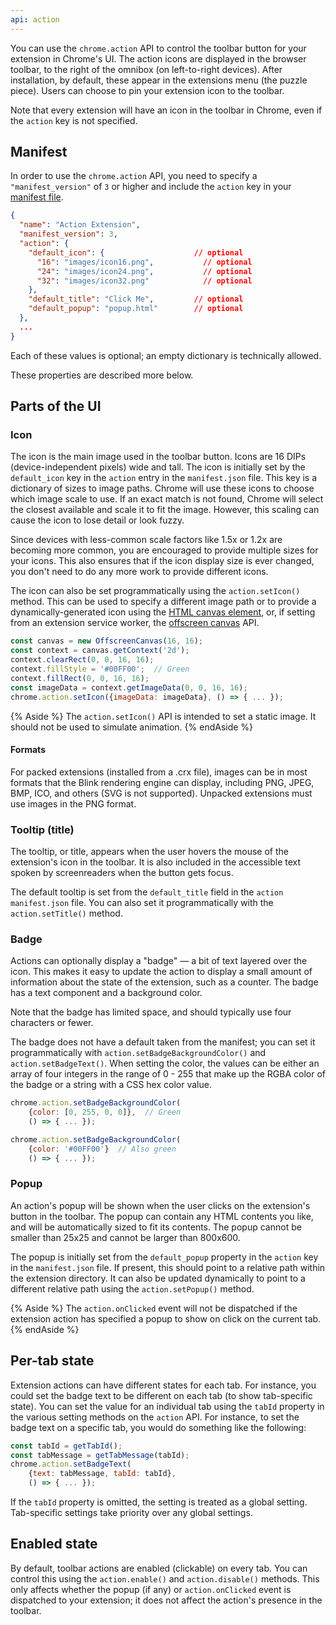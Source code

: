 ```yaml
---
api: action
---
```


You can use the `chrome.action` API to control the toolbar button for your
extension in Chrome's UI.  The action icons are displayed in the browser
toolbar, to the right of the omnibox (on left-to-right devices). After
installation, by default, these appear in the extensions menu (the puzzle
piece). Users can choose to pin your extension icon to the toolbar.

Note that every extension will have an icon in the toolbar in Chrome, even if
the `action` key is not specified.

## Manifest

In order to use the `chrome.action` API, you need to specify a
`"manifest_version"` of `3` or higher and include the `action` key in your
[manifest file][manifest].

```json
{
  "name": "Action Extension",
  "manifest_version": 3,
  "action": {
    "default_icon": {                    // optional
      "16": "images/icon16.png",           // optional
      "24": "images/icon24.png",           // optional
      "32": "images/icon32.png"            // optional
    },
    "default_title": "Click Me",         // optional
    "default_popup": "popup.html"        // optional
  },
  ...
}
```

Each of these values is optional; an empty dictionary is technically allowed.

These properties are described more below.

## Parts of the UI

### Icon

The icon is the main image used in the toolbar button. Icons are 16 DIPs
(device-independent pixels) wide and tall. The icon is initially set by the
`default_icon` key in the `action` entry in the `manifest.json` file. This
key is a dictionary of sizes to image paths. Chrome will use these icons to
choose which image scale to use. If an exact match is not found, Chrome will
select the closest available and scale it to fit the image. However, this
scaling can cause the icon to lose detail or look fuzzy.

Since devices with less-common scale factors like 1.5x or 1.2x are becoming
more common, you are encouraged to provide multiple sizes for your icons. This
also ensures that if the icon display size is ever changed, you don't need to
do any more work to provide different icons.

The icon can also be set programmatically using the `action.setIcon()` method.
This can be used to specify a different image path or to provide a
dynamically-generated icon using the [HTML canvas element][canvas], or, if
setting from an extension service worker, the
[offscreen canvas][offscreencanvas] API.

```js
const canvas = new OffscreenCanvas(16, 16);
const context = canvas.getContext('2d');
context.clearRect(0, 0, 16, 16);
context.fillStyle = '#00FF00';  // Green
context.fillRect(0, 0, 16, 16);
const imageData = context.getImageData(0, 0, 16, 16);
chrome.action.setIcon({imageData: imageData}, () => { ... });
```

{% Aside %}
The `action.setIcon()` API is intended to set a static image. It should not
be used to simulate animation.
{% endAside %}

#### Formats

For packed extensions (installed from a .crx file), images can be in most
formats that the Blink rendering engine can display, including PNG, JPEG,
BMP, ICO, and others (SVG is not supported). Unpacked extensions must use
images in the PNG format.

### Tooltip (title)

The tooltip, or title, appears when the user hovers the mouse of the
extension's icon in the toolbar. It is also included in the accessible text
spoken by screenreaders when the button gets focus.

The default tooltip is set from the `default_title` field in the `action`
`manifest.json` file. You can also set it programmatically with the
`action.setTitle()` method.

### Badge

Actions can optionally display a "badge" &mdash; a bit of text layered over the
icon. This makes it easy to update the action to display a small amount of
information about the state of the extension, such as a counter. The badge has a
text component and a background color.

Note that the badge has limited space, and should typically use four characters
or fewer.

The badge does not have a default taken from the manifest; you can set it
programmatically with `action.setBadgeBackgroundColor()` and
`action.setBadgeText()`. When setting the color, the values can be either
an array of four integers in the range of 0 - 255 that make up the RGBA
color of the badge or a string with a CSS hex color value.

```js
chrome.action.setBadgeBackgroundColor(
    {color: [0, 255, 0, 0]},  // Green
    () => { ... });

chrome.action.setBadgeBackgroundColor(
    {color: '#00FF00'}  // Also green
    () => { ... });
```

### Popup

An action's popup will be shown when the user clicks on the extension's button
in the toolbar. The popup can contain any HTML contents you like, and will be
automatically sized to fit its contents. The popup cannot be smaller than 25x25
and cannot be larger than 800x600.

The popup is initially set from the `default_popup` property in the `action`
key in the `manifest.json` file. If present, this should point to a relative
path within the extension directory. It can also be updated dynamically to
point to a different relative path using the `action.setPopup()` method.

{% Aside %}
The `action.onClicked` event will not be dispatched if the extension action
has specified a popup to show on click on the current tab.
{% endAside %}

## Per-tab state

Extension actions can have different states for each tab. For instance, you
could set the badge text to be different on each tab (to show tab-specific state).
You can set the value for an individual tab using the `tabId` property in the
various setting methods on the `action` API. For instance, to set the badge
text on a specific tab, you would do something like the following:

```js
const tabId = getTabId();
const tabMessage = getTabMessage(tabId);
chrome.action.setBadgeText(
    {text: tabMessage, tabId: tabId},
    () => { ... });
```

If the `tabId` property is omitted, the setting is treated as a global setting.
Tab-specific settings take priority over any global settings.

## Enabled state

By default, toolbar actions are enabled (clickable) on every tab. You can
control this using the `action.enable()` and `action.disable()` methods.
This only affects whether the popup (if any) or `action.onClicked` event
is dispatched to your extension; it does not affect the action's presence in the
toolbar.

[manifest]: /docs/extensions/mv3/manifest
[canvas]: https://developer.mozilla.org/en-US/docs/Web/API/HTMLCanvasElement
[offscreencanvas]: https://developer.mozilla.org/en-US/docs/Web/API/OffscreenCanvas

